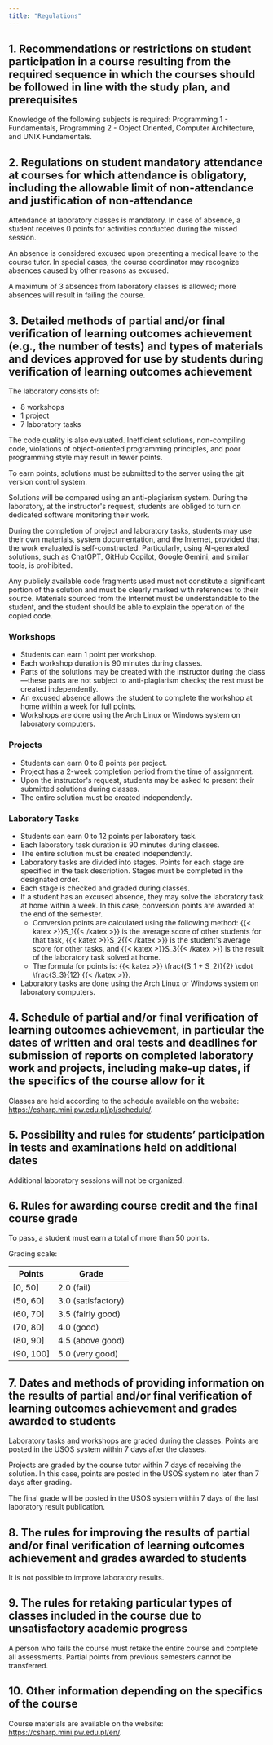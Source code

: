```yaml
---
title: "Regulations"
---
```


## 1. Recommendations or restrictions on student participation in a course resulting from the required sequence in which the courses should be followed in line with the study plan, and prerequisites

Knowledge of the following subjects is required: Programming 1 - Fundamentals, Programming 2 - Object Oriented, Computer Architecture, and UNIX Fundamentals.

## 2. Regulations on student mandatory attendance at courses for which attendance is obligatory, including the allowable limit of non-attendance and justification of non-attendance

Attendance at laboratory classes is mandatory. In case of absence, a student receives 0 points for activities conducted during the missed session.

An absence is considered excused upon presenting a medical leave to the course tutor. In special cases, the course coordinator may recognize absences caused by other reasons as excused.

A maximum of 3 absences from laboratory classes is allowed; more absences will result in failing the course.

## 3. Detailed methods of partial and/or final verification of learning outcomes achievement (e.g., the number of tests) and types of materials and devices approved for use by students during verification of learning outcomes achievement

The laboratory consists of:
- 8 workshops
- 1 project
- 7 laboratory tasks

The code quality is also evaluated. Inefficient solutions, non-compiling code, violations of object-oriented programming principles, and poor programming style may result in fewer points.

To earn points, solutions must be submitted to the server using the git version control system.

Solutions will be compared using an anti-plagiarism system. During the laboratory, at the instructor's request, students are obliged to turn on dedicated software monitoring their work.

During the completion of project and laboratory tasks, students may use their own materials, system documentation, and the Internet, provided that the work evaluated is self-constructed. Particularly, using AI-generated solutions, such as ChatGPT, GitHub Copilot, Google Gemini, and similar tools, is prohibited.

Any publicly available code fragments used must not constitute a significant portion of the solution and must be clearly marked with references to their source. Materials sourced from the Internet must be understandable to the student, and the student should be able to explain the operation of the copied code.

### Workshops

- Students can earn 1 point per workshop.
- Each workshop duration is 90 minutes during classes.
- Parts of the solutions may be created with the instructor during the class—these parts are not subject to anti-plagiarism checks; the rest must be created independently.
- An excused absence allows the student to complete the workshop at home within a week for full points.
- Workshops are done using the Arch Linux or Windows system on laboratory computers.

### Projects

- Students can earn 0 to 8 points per project.
- Project has a 2-week completion period from the time of assignment.
- Upon the instructor's request, students may be asked to present their submitted solutions during classes.
- The entire solution must be created independently.

### Laboratory Tasks

- Students can earn 0 to 12 points per laboratory task.
- Each laboratory task duration is 90 minutes during classes.
- The entire solution must be created independently.
- Laboratory tasks are divided into stages. Points for each stage are specified in the task description. Stages must be completed in the designated order.
- Each stage is checked and graded during classes.
- If a student has an excused absence, they may solve the laboratory task at home within a week. In this case, conversion points are awarded at the end of the semester.
  - Conversion points are calculated using the following method: {{< katex >}}S_1{{< /katex >}} is the average score of other students for that task, {{< katex >}}S_2{{< /katex >}} is the student's average score for other tasks, and {{< katex >}}S_3{{< /katex >}} is the result of the laboratory task solved at home.
  - The formula for points is: {{< katex >}} \frac{(S_1 + S_2)}{2} \cdot \frac{S_3}{12} {{< /katex >}}.
- Laboratory tasks are done using the Arch Linux or Windows system on laboratory computers.

## 4. Schedule of partial and/or final verification of learning outcomes achievement, in particular the dates of written and oral tests and deadlines for submission of reports on completed laboratory work and projects, including make-up dates, if the specifics of the course allow for it

Classes are held according to the schedule available on the website: https://csharp.mini.pw.edu.pl/pl/schedule/.

## 5. Possibility and rules for students’ participation in tests and examinations held on additional dates

Additional laboratory sessions will not be organized.

## 6. Rules for awarding course credit and the final course grade

To pass, a student must earn a total of more than 50 points.

Grading scale:

| Points      | Grade              |
|-------------|--------------------|
| \[0, 50\]   | 2.0 (fail)         |
| \(50, 60\]  | 3.0 (satisfactory) |
| \(60, 70\]  | 3.5 (fairly good)  |
| \(70, 80\]  | 4.0 (good)         |
| \(80, 90\]  | 4.5 (above good)   |
| \(90, 100\] | 5.0 (very good)    |

## 7. Dates and methods of providing information on the results of partial and/or final verification of learning outcomes achievement and grades awarded to students

Laboratory tasks and workshops are graded during the classes. Points are posted in the USOS system within 7 days after the classes.

Projects are graded by the course tutor within 7 days of receiving the solution. In this case, points are posted in the USOS system no later than 7 days after grading.

The final grade will be posted in the USOS system within 7 days of the last laboratory result publication.

## 8. The rules for improving the results of partial and/or final verification of learning outcomes achievement and grades awarded to students

It is not possible to improve laboratory results.

## 9. The rules for retaking particular types of classes included in the course due to unsatisfactory academic progress

A person who fails the course must retake the entire course and complete all assessments. Partial points from previous semesters cannot be transferred.

## 10. Other information depending on the specifics of the course

Course materials are available on the website: https://csharp.mini.pw.edu.pl/en/.
